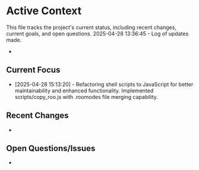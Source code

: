 # Active Context

This file tracks the project's current status, including recent changes, current goals, and open questions.
2025-04-28 13:36:45 - Log of updates made.

*

## Current Focus

* [2025-04-28 15:13:20] - Refactoring shell scripts to JavaScript for better maintainability and enhanced functionality. Implemented scripts/copy_roo.js with .roomodes file merging capability.

## Recent Changes

*

## Open Questions/Issues

*